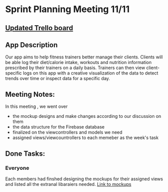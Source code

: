# Sprint Planning Meeting 11/11

## [Updated Trello board](https://trello.com/b/FIhooiXX/ecs189e-project)

## App Description
Our app aims to help fitness trainers better manage their clients. Clients will be able log their diet/calorie intake, workouts and nutrition information prescribed by their trainers on a daily basis. Trainers can then view client-specific logs on this app with a creative visualization of the data to detect trends over time or inspect data for a specific day.

## Meeting Notes:
In this meeting , we went over 
* the mockup designs and make changes according to our discussion on them 
* the data structure for the Firebase database
* finalized on the viewcontrollers and models we need
* assigned views/viewcountrollers to each memeber as the week's task

## Done Tasks:

### Everyone
Each members had finshed designing the mockups for their assigned views and listed all the extranal libaraiers needed. [Link to mockups](https://github.com/ECS189E/project-f19-team/blob/master/Mockups/Mockups-11:112019.pdf) 
